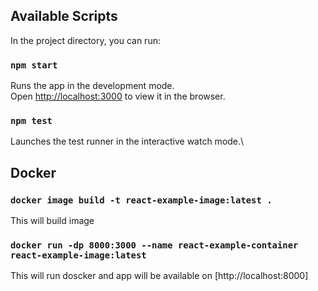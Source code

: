 
## Available Scripts

In the project directory, you can run:

### `npm start`

Runs the app in the development mode.\
Open [http://localhost:3000](http://localhost:3000) to view it in the browser.

### `npm test`

Launches the test runner in the interactive watch mode.\

## Docker

### `docker image build -t react-example-image:latest .`

This will build image
### `docker run -dp 8000:3000 --name react-example-container react-example-image:latest`

This will run doscker and app will be available on [http://localhost:8000]
